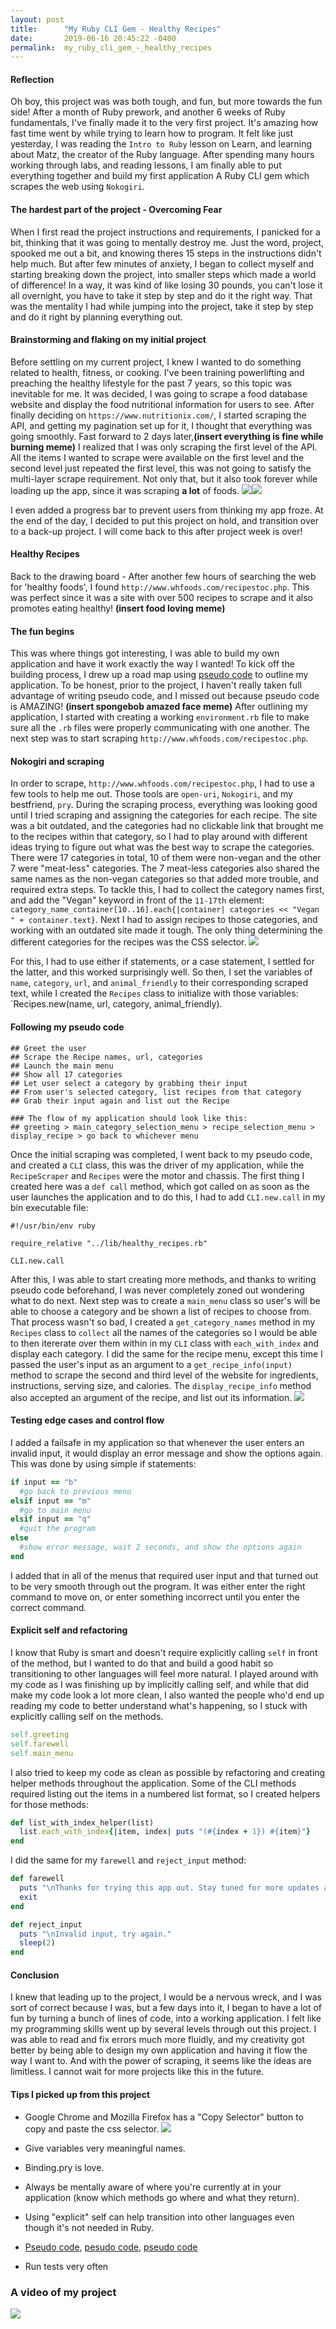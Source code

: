 ```yaml
---
layout: post
title:      "My Ruby CLI Gem - Healthy Recipes"
date:       2019-06-16 20:45:22 -0400
permalink:  my_ruby_cli_gem_-_healthy_recipes
---
```



#### Reflection
Oh boy, this project was was both tough, and fun, but more towards the fun side! After a month of Ruby prework, and another 6 weeks of Ruby fundamentals, I've finally made it to the very first project. It's amazing how fast time went by while trying to learn how to program. It felt like just yesterday, I was reading the `Intro to Ruby` lesson on Learn, and learning about Matz, the creator of the Ruby language. After spending many hours working through labs, and reading lessons, I am finally able to put everything together and build my first application A Ruby CLI gem which scrapes the web using `Nokogiri`.


#### The hardest part of the project - Overcoming Fear
When I first read the project instructions and requirements, I panicked for a bit, thinking that it was going to mentally destroy me. Just the word, project, spooked me out a bit, and knowing theres 15 steps in the instructions didn't help much. But after few minutes of anxiety, I began to collect myself and starting breaking down the project, into smaller steps which made a world of difference! In a way, it was kind of like losing 30 pounds, you can't lose it all overnight, you have to take it step by step and do it the right way. That was the mentality I had while jumping into the project, take it step by step and do it right by planning everything out.

#### Brainstorming and flaking on my initial project
Before settling on my current project, I knew I wanted to do something related to health, fitness, or cooking. I've been training powerlifting and preaching the healthy lifestyle for the past 7 years, so this topic was inevitable for me. It was decided, I was going to scrape a food database website and display the food nutritional information for users to see. 
After finally deciding on `https://www.nutritionix.com/`, I started scraping the API, and getting my pagination set up for it, I thought that everything was going smoothly. Fast forward to 2 days later,**(insert everything is fine while burning meme)** I realized that I was only scraping the first level of the API. All the items I wanted to scrape were available on the first level and the second level just repeated the first level, this was not going to satisfy the multi-layer scrape requirement. Not only that, but it also took forever while loading up the app, since it was scraping **a lot** of foods. 
![](https://i.postimg.cc/wjYbFZY6/cropofmyfirstproject.png)![](https://i.postimg.cc/3Nvbmrp7/Oneeternitylater.jpg)

I even added a progress bar to prevent users from thinking my app froze. At the end of the day, I decided to put this project on hold, and transition over to a back-up project. I will come back to this after project week is over!

#### Healthy Recipes
Back to the drawing board - After another few hours of searching the web for 'healthy foods', I found `http://www.whfoods.com/recipestoc.php`. This was perfect since it was a site with over 500 recipes to scrape and it also promotes eating healthy! **(insert food loving meme)** 

#### The fun begins
This was where things got interesting, I was able to build my own application and have it work exactly the way I wanted! To kick off the building process, I drew up a road map using [pseudo code](https://www.wikihow.com/Write-Pseudocode)  to outline my application. To be honest, prior to the project, I haven't really taken full advantage of writing pseudo code, and I missed out because pseudo code is AMAZING! **(insert spongebob amazed face meme)** After outlining my application, I started with creating a working `environment.rb` file to make sure all the `.rb` files were properly communicating with one another. The next step was to start scraping `http://www.whfoods.com/recipestoc.php`.

#### Nokogiri and scraping
In order to scrape, `http://www.whfoods.com/recipestoc.php`, I had to use a few tools to help me out. Those tools are `open-uri`, `Nokogiri`, and my bestfriend, `pry`. During the scraping process, everything was looking good until I tried scraping and assigning the categories for each recipe. The site was a bit outdated, and the categories had no clickable link that brought me to the recipes within that category, so I had to play around with different ideas trying to figure out what was the best way to scrape the categories. There were 17 categories in total, 10 of them were non-vegan and the other 7 were "meat-less" categories. The 7 meat-less categories also shared the same names as the non-vegan categories so that added more trouble, and required extra steps. To tackle this, I had to collect the category names first, and add the "Vegan" keyword in front of the `11-17th` element: `category_name_container[10..16].each{|container| categories << "Vegan " + container.text}`. Next I had to assign recipes to those categories, and working with an outdated site made it tough. The only thing determining the different categories for the recipes was the CSS selector. ![](https://i.postimg.cc/zB5mJgRW/cssselectorstroublescraping.png)

For this, I had to use either if statements, or a case statement, I settled for the latter, and this worked surprisingly well. So then, I set the variables of  `name`, `category`, `url`, and `animal_friendly` to their corresponding scraped text, while I created the `Recipes` class to initialize with those variables: `Recipes.new(name, url, category, animal_friendly).

#### Following my pseudo code
```
## Greet the user
## Scrape the Recipe names, url, categories
## Launch the main menu
## Show all 17 categories
## Let user select a category by grabbing their input
## From user's selected category, list recipes from that category
## Grab their input again and list out the Recipe

### The flow of my application should look like this:
## greeting > main_category_selection_menu > recipe_selection_menu > display_recipe > go back to whichever menu
```
Once the initial scraping was completed, I went back to my pseudo code, and created a `CLI` class, this was the driver of my application, while the `RecipeScraper` and `Recipes` were the motor and chassis. The first thing I created here was a `def call` method, which got called on as soon as the user launches the application and to do this, I had to add `CLI.new.call` in my bin executable file:
```
#!/usr/bin/env ruby

require_relative "../lib/healthy_recipes.rb"

CLI.new.call
```
After this, I was able to start creating more methods, and thanks to writing pseudo code beforehand, I was never completely zoned out wondering what to do next. Next step was to create a `main_menu` class so user's will be able to choose a category and be shown a list of recipes to choose from. That process wasn't so bad, I created a `get_category_names` method in my `Recipes` class to `collect` all the names of the categories so I would be able to then itererate over them within in my `CLI` class with `each_with_index` and display each category. I did the same for the recipe menu, except this time I passed the user's input as an argument to a `get_recipe_info(input)` method to scrape the second and third level of the website for ingredients, instructions, serving size, and calories. The `display_recipe_info` method also accepted an argument of the recipe, and list out its information. ![](https://i.postimg.cc/0NgXW3gk/Recipedisplay.png)

#### Testing edge cases and control flow
I added a failsafe in my application so that whenever the user enters an invalid input, it would display an error message and show the options again. This was done by using simple if statements: 
```ruby
if input == "b"
  #go back to previous menu
elsif input == "m"
  #go to main menu
elsif input == "q"
  #quit the program
else
  #show error message, wait 2 seconds, and show the options again
end	
```
I added that in all of the menus that required user input and that turned out to be very smooth through out the program.  It was either enter the right command to move on, or enter something incorrect until you enter the correct command.

#### Explicit self and refactoring
I know that Ruby is smart and doesn't require explicitly calling `self` in front of the method, but I wanted to do that and build a good habit so transitioning to other languages will feel more natural. I played around with my code as I was finishing up by implicitly calling self, and while that did make my code look a lot more clean, I also wanted the people who'd end up reading my code to better understand what's happening, so I stuck with explicitly calling self on the methods. 
```ruby
self.greeting
self.farewell
self.main_menu
```
I also tried to keep my code as clean as possible by refactoring and creating helper methods throughout the application. Some of the CLI methods required listing out the items in a numbered list format, so I created helpers for those methods:
```ruby
def list_with_index_helper(list)
  list.each_with_index{|item, index| puts "(#{index + 1}) #{item}"}
end
```
I did the same for my `farewell` and `reject_input` method:
```ruby
def farewell
  puts "\nThanks for trying this app out. Stay tuned for more updates and features. Goodbye\n\n"
  exit
end

def reject_input
  puts "\nInvalid input, try again."
  sleep(2)
end
```

#### Conclusion
I knew that leading up to the project, I would be a nervous wreck, and I was sort of correct because I was, but a few days into it, I began to have a lot of fun by turning a bunch of lines of code, into a working application. I felt like my programming skills went up by several levels through out this project. I was able to read and fix errors much more fluidly, and my creativity got better by being able to design my own application and having it flow the way I want to.  And with the power of scraping, it seems like the ideas are limitless. I cannot wait for more projects like this in the future.



#### Tips I picked up from this project
- Google Chrome and Mozilla Firefox has a "Copy Selector" button to copy and paste the css selector.
![](https://i.postimg.cc/YCgyhS7x/chromecssselectorcopy.png)

- Give variables very meaningful names.
- Binding.pry is love.
- Always be mentally aware of where you're currently at in your application (know which methods go where and what they return).
- Using "explicit" self can help transition into other languages even though it's not needed in Ruby. 
- [Pseudo code](https://en.wikipedia.org/wiki/Pseudocode), [pesudo code](https://www.wikihow.com/Write-Pseudocode), [pseudo code](https://blog.codinghorror.com/pseudocode-or-code/)
- Run tests very often


### A video of my project
[![](http://img.youtube.com/vi/qmSgfbnx0DY/0.jpg)](http://www.youtube.com/watch?v=qmSgfbnx0DY "Healthy Recipes Ruby CLI Gem")

